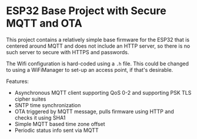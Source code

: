 ESP32 Base Project with Secure MQTT and OTA
===========================================

This project contains a relatively simple base firmware for the ESP32 that is
centered around MQTT and does not include an HTTP server, so there is no such
server to secure with HTTPS and passwords.

The Wifi configuration is hard-coded using a `.h` file. This could be changed to
using a WiFiManager to set-up an access point, if that's desirable.

Features:
- Asynchronous MQTT client supporting QoS 0-2 and supporting PSK TLS cipher suites
- SNTP time synchronization
- OTA triggered by MQTT message, pulls firmware using HTTP and checks it using SHA1
- Simple MQTT based time zone offset
- Periodic status info sent via MQTT


